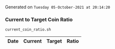 Generated on `Tuesday 05-October-2021 at 20:14:20`

### Current to Target Coin Ratio
`current_coin_ratio.sh`

Date|Current|Target|Ratio
---|---|---|---
